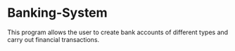 # Banking-System

This program allows the user to create bank accounts of different types and carry out financial transactions.
